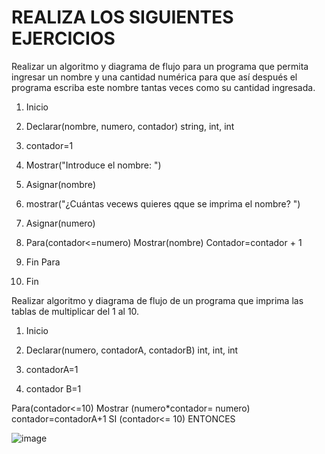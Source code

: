 # REALIZA LOS SIGUIENTES EJERCICIOS

Realizar un algoritmo y diagrama de flujo para un programa que permita ingresar un nombre y una cantidad numérica para que así después el programa escriba este nombre tantas veces como su cantidad ingresada.


1. Inicio

2. Declarar(nombre, numero, contador) string, int, int

3. contador=1 
 
4. Mostrar("Introduce el nombre: ")

5. Asignar(nombre)

6. mostrar("¿Cuántas vecews quieres qque se imprima el nombre? ")

7. Asignar(numero) 

8. Para(contador<=numero) Mostrar(nombre) Contador=contador + 1

9. Fin Para

10. Fin 


Realizar algoritmo y diagrama de flujo de un programa que imprima las tablas de multiplicar del 1 al 10.

1. Inicio

2. Declarar(numero, contadorA, contadorB) int, int, int

3. contadorA=1 
 
 4. contador B=1

Para(contador<=10) Mostrar (numero*contador= numero) contador=contadorA+1 SI (contador<= 10) ENTONCES
 
 ![image](https://user-images.githubusercontent.com/101203503/159628162-bb59ef63-1420-46af-9bbb-727f98dd7c05.png)




